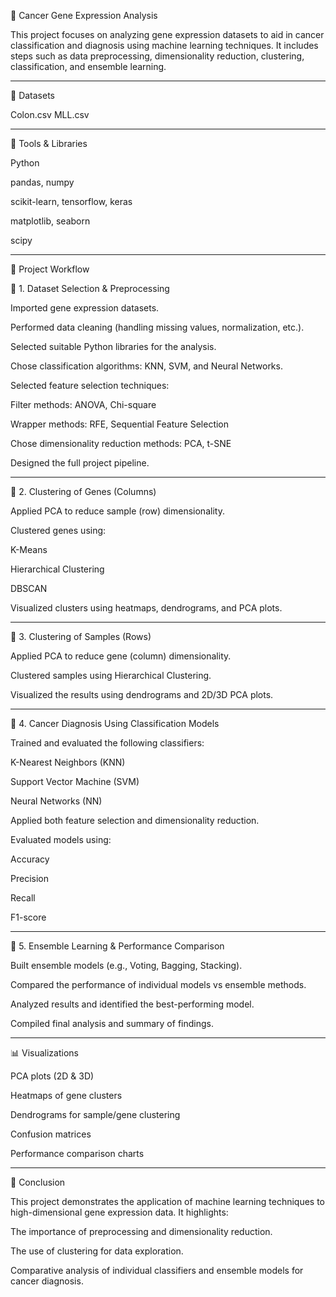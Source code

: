 🧬 Cancer Gene Expression Analysis

This project focuses on analyzing gene expression datasets to aid in cancer classification and diagnosis using machine learning techniques. It includes steps such as data preprocessing, dimensionality reduction, clustering, classification, and ensemble learning.


---

📁 Datasets

Colon.csv
MLL.csv



---

🔧 Tools & Libraries

Python

pandas, numpy

scikit-learn, tensorflow, keras

matplotlib, seaborn

scipy



---

🚀 Project Workflow

🔹 1. Dataset Selection & Preprocessing

Imported gene expression datasets.

Performed data cleaning (handling missing values, normalization, etc.).

Selected suitable Python libraries for the analysis.

Chose classification algorithms: KNN, SVM, and Neural Networks.

Selected feature selection techniques:

Filter methods: ANOVA, Chi-square

Wrapper methods: RFE, Sequential Feature Selection


Chose dimensionality reduction methods: PCA, t-SNE

Designed the full project pipeline.



---

🔹 2. Clustering of Genes (Columns)

Applied PCA to reduce sample (row) dimensionality.

Clustered genes using:

K-Means

Hierarchical Clustering

DBSCAN


Visualized clusters using heatmaps, dendrograms, and PCA plots.



---

🔹 3. Clustering of Samples (Rows)

Applied PCA to reduce gene (column) dimensionality.

Clustered samples using Hierarchical Clustering.

Visualized the results using dendrograms and 2D/3D PCA plots.



---

🔹 4. Cancer Diagnosis Using Classification Models

Trained and evaluated the following classifiers:

K-Nearest Neighbors (KNN)

Support Vector Machine (SVM)

Neural Networks (NN)


Applied both feature selection and dimensionality reduction.

Evaluated models using:

Accuracy

Precision

Recall

F1-score




---

🔹 5. Ensemble Learning & Performance Comparison

Built ensemble models (e.g., Voting, Bagging, Stacking).

Compared the performance of individual models vs ensemble methods.

Analyzed results and identified the best-performing model.

Compiled final analysis and summary of findings.



---

📊 Visualizations

PCA plots (2D & 3D)

Heatmaps of gene clusters

Dendrograms for sample/gene clustering

Confusion matrices

Performance comparison charts



---

📌 Conclusion

This project demonstrates the application of machine learning techniques to high-dimensional gene expression data. It highlights:

The importance of preprocessing and dimensionality reduction.

The use of clustering for data exploration.

Comparative analysis of individual classifiers and ensemble models for cancer diagnosis.



